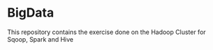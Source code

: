 # BigData
This repository contains the exercise done on the Hadoop Cluster for Sqoop, Spark and Hive 
